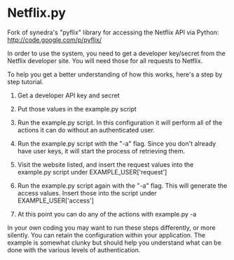 Netflix.py
==========

Fork of synedra's "pyflix" library for accessing the Netflix API via Python:
http://code.google.com/p/pyflix/

In order to use the system, you need to get a developer key/secret from the Netflix developer site.  You will need those for all requests to Netflix.

To help you get a better understanding of how this works, here's a step by step tutorial.

1) Get a developer API key and secret

2) Put those values in the example.py script

3) Run the example.py script.  In this configuration it will perform all of the actions it can do without an authenticated user.

4) Run the example.py script with the "-a" flag.  Since you don't already have user keys, it will start the process of retrieving them.

5) Visit the website listed, and insert the request values into the example.py script under EXAMPLE_USER['request']

6) Run the example.py script again with the "-a" flag.  This will generate the access values.  Insert those into the script under EXAMPLE_USER['access']

7) At this point you can do any of the actions with example.py -a

In your own coding you may want to run these steps differently, or more silently.  You can retain the configuration within your application.  The example is somewhat clunky but should help you understand what can be done with the various levels of authentication.
